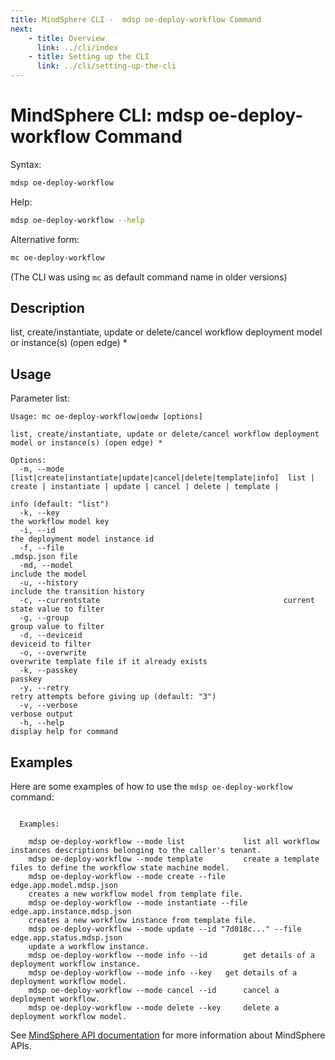 ```yaml
---
title: MindSphere CLI -  mdsp oe-deploy-workflow Command
next:
    - title: Overview
      link: ../cli/index
    - title: Setting up the CLI
      link: ../cli/setting-up-the-cli
---
```


# MindSphere CLI: mdsp oe-deploy-workflow Command

Syntax:

```bash
mdsp oe-deploy-workflow
```

Help:

```bash
mdsp oe-deploy-workflow --help
```

Alternative form:

```bash
mc oe-deploy-workflow
```

(The CLI was using `mc` as default command name in older versions)

## Description

list, create/instantiate, update or delete/cancel workflow deployment model or instance(s) (open edge) *

## Usage

Parameter list:

```text
Usage: mc oe-deploy-workflow|oedw [options]

list, create/instantiate, update or delete/cancel workflow deployment model or instance(s) (open edge) *

Options:
  -m, --mode [list|create|instantiate|update|cancel|delete|template|info]  list | create | instantiate | update | cancel | delete | template |
                                                                           info (default: "list")
  -k, --key                                                           the workflow model key
  -i, --id                                                             the deployment model instance id
  -f, --file                                                         .mdsp.json file
  -md, --model                                                             include the model
  -u, --history                                                            include the transition history
  -c, --currentstate                                         current state value to filter
  -g, --group                                                       group value to filter
  -d, --deviceid                                                 deviceid to filter
  -o, --overwrite                                                          overwrite template file if it already exists
  -k, --passkey                                                   passkey
  -y, --retry                                                      retry attempts before giving up (default: "3")
  -v, --verbose                                                            verbose output
  -h, --help                                                               display help for command

```

## Examples

Here are some examples of how to use the `mdsp oe-deploy-workflow` command:

```text

  Examples:

    mdsp oe-deploy-workflow --mode list 			list all workflow instances descriptions belonging to the caller's tenant.
    mdsp oe-deploy-workflow --mode template 		create a template files to define the workflow state machine model.
    mdsp oe-deploy-workflow --mode create --file edge.app.model.mdsp.json 
	creates a new workflow model from template file.
    mdsp oe-deploy-workflow --mode instantiate --file edge.app.instance.mdsp.json 
	creates a new workflow instance from template file.
    mdsp oe-deploy-workflow --mode update --id "7d018c..." --file edge.app.status.mdsp.json 
	update a workflow instance.
    mdsp oe-deploy-workflow --mode info --id 		get details of a deployment workflow instance.
    mdsp oe-deploy-workflow --mode info --key 	get details of a deployment workflow model.
    mdsp oe-deploy-workflow --mode cancel --id  	cancel a deployment workflow.
    mdsp oe-deploy-workflow --mode delete --key  	delete a deployment workflow model.

```

See [MindSphere API documentation](https://documentation.mindsphere.io/MindSphere/apis/index.html) for more information about MindSphere APIs.